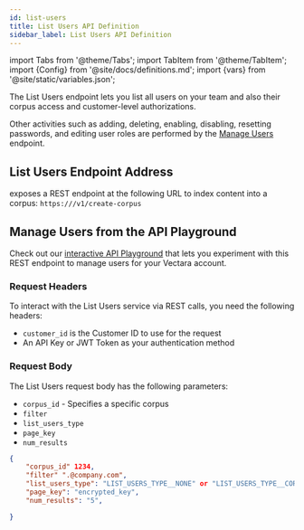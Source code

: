 ```yaml
---
id: list-users
title: List Users API Definition
sidebar_label: List Users API Definition
---
```


import Tabs from '@theme/Tabs';
import TabItem from '@theme/TabItem';
import {Config} from '@site/docs/definitions.md';
import {vars} from '@site/static/variables.json';

The List Users endpoint lets you list all users on your team and also their
corpus access and customer-level authorizations.

Other activities
such as adding, deleting, enabling, disabling, resetting passwords, and 
editing user roles are performed by the [Manage Users](/docs/api-reference/admin-apis/manage-users/manage-user) endpoint.

## List Users Endpoint Address

<Config v="names.product"/> exposes a REST endpoint at the following URL
to index content into a corpus:
<code>https://<Config v="domains.rest.indexing"/>/v1/create-corpus</code>

## Manage Users from the API Playground

Check out our [interactive API Playground](/docs/rest-api/create-user) that lets 
you experiment with this REST endpoint to manage users for your Vectara
account.


### Request Headers

To interact with the List Users service via REST calls, you need the following headers:

* `customer_id` is the Customer ID to use for the request
* An API Key or JWT Token as your authentication method


### Request Body

The List Users request body has the following parameters:
* `corpus_id` - Specifies a specific corpus
* `filter`
* `list_users_type`
* `page_key`
* `num_results`


```json
{
    "corpus_id" 1234,
    "filter" ".@company.com",
    "list_users_type": "LIST_USERS_TYPE__NONE" or "LIST_USERS_TYPE__CORPUS" or "LIST_USERS_TYPE__CUSTOMER",
    "page_key": "encrypted_key",
    "num_results": "5",

}
```
